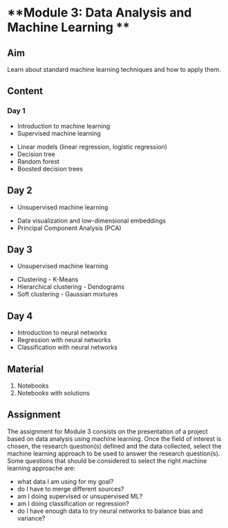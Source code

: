 # **Module 3: Data Analysis and Machine Learning **
## **Aim**
Learn about standard machine learning techniques and how to apply them.

## **Content**
### Day 1
* Introduction to machine learning
* Supervised machine learning
 - Linear models (linear regression, logistic regression)
 - Decision tree
 - Random forest
 - Boosted decision trees
## Day 2
* Unsupervised machine learning
 - Data visualization and low-dimensional embeddings
 - Principal Component Analysis (PCA)
## Day 3
* Unsupervised machine learning
 - Clustering - K-Means
 - Hierarchical clustering - Dendograms
 - Soft clustering - Gaussian mixtures

## Day 4
* Introduction to neural networks
* Regression with neural networks
* Classification with neural networks

## Material
1. Notebooks 
2. Notebooks with solutions

## Assignment
The assignment for Module 3 consists on the presentation of a project based on data analysis using machine learning. Once the field of interest is chosen, the research question(s) defined and the data collected, select the machine learning approach to be used to answer the research question(s). Some questions that should be considered to select the right machine learning approache are:
- what data I am using for my goal?
- do I have to merge different sources?
- am I doing supervised or unsupervised ML?
- am I doing classification or regression?
- do I have enough data to try neural networks to balance bias and variance?